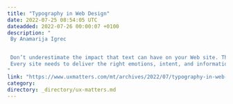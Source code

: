 ```yaml
---
title: "Typography in Web Design"
date: 2022-07-25 08:54:05 UTC
dateadded: 2022-07-26 00:00:07 +0100
description: "
 By Anamarija Igrec 


 Don’t underestimate the impact that text can have on your Web site. The main reason people visit a site for the first time is to read the information it provides. Many consumers still get crucial information about a business, its products, and services by reading textual content—not by watching a tutorial video or looking at appealing images. Words are essential for any Web site—and how a site presents those words is equally important. 
 Every site needs to deliver the right emotions, intent, and information to visitors in a textual format. That’s where design and typography come into play. Typography is just one aspect of Web design, and it can be a valuable brand asset. Read More 
"
link: "https://www.uxmatters.com/mt/archives/2022/07/typography-in-web-design.php"
category:
directory: _directory/ux-matters.md
---
```

